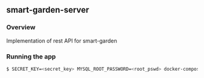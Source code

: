 ## smart-garden-server

### Overview

Implementation of rest API for smart-garden

### Running the app

```bash
$ SECRET_KEY=<secret_key> MYSQL_ROOT_PASSWORD=<root_pswd> docker-compose up
```
